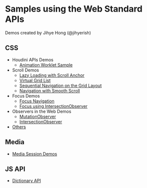 # Samples using the Web Standard APIs

Demos created by Jihye Hong (@jihyerish)

## CSS
* Houdini APIs Demos
   * [Animation Worklet Sample](https://jihyerish.github.io/demos/houdini-test/parallax-scrolling-compositor-worklet/)
* Scroll Demos
   * [Lazy Loading with Scroll Anchor](https://jihyerish.github.io/demos/scroll-with-focus/lazyLoading.html)
   * [Virtual Grid List](https://jihyerish.github.io/demos/virtual-grid-list/)
   * [Sequential Navigation on the Grid Layout](https://jihyerish.github.io/demos/focus-grid/index.html)
   * [Navigation with Smooth Scroll](https://jihyerish.github.io/scroll-with-focus/)
* Focus Demos
  * [Focus Navigation](https://jihyerish.github.io/demos/all-about-focus/)
  * [Focus using IntersectionObserver](https://jihyerish.github.io/demos/focus-with-intersectionObserver/)
* Observers in the Web Demos
  * [MutationObserver](https://jihyerish.github.io/demos/observers-sample/mutation-observer)
  * [IntersectionObserver](https://jihyerish.github.io/demos/bservers-sample/intersection-observer)
* [Others](https://jihyerish.github.io/web-standards/README.md)

## Media
* [Media Session Demos](https://jihyerish.github.io/demos/media-session-demo/mymediaplayer)

## JS API
* [Dictionary API](https://jihyerish.github.io/demos/document-local-dictionary/)
